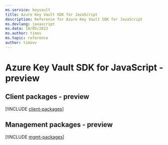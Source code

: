 ```yaml
---
ms.service: keyvault
title: Azure Key Vault SDK for JavaScript
description: Reference for Azure Key Vault SDK for JavaScript
ms.devlang: javascript
ms.data: 10/05/2022
ms.author: timov
ms.topic: reference
author: timovv
---
```

# Azure Key Vault SDK for JavaScript - preview

## Client packages - preview
[!INCLUDE [client-packages](key-vault-client-index.md)]
## Management packages - preview
[!INCLUDE [mgmt-packages](key-vault-mgmt-index.md)]